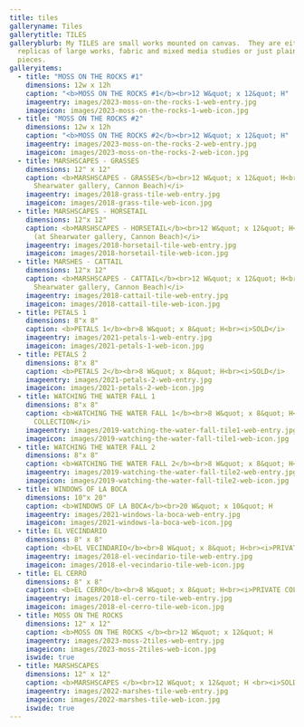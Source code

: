 ```yaml
---
title: tiles
galleryname: Tiles
gallerytitle: TILES
galleryblurb: My TILES are small works mounted on canvas.  They are either
  replicas of large works, fabric and mixed media studies or just plain for-fun
  pieces.
galleryitems:
  - title: "MOSS ON THE ROCKS #1"
    dimensions: 12w x 12h
    caption: "<b>MOSS ON THE ROCKS #1</b><br>12 W&quot; x 12&quot; H"
    imageentry: images/2023-moss-on-the-rocks-1-web-entry.jpg
    imageicon: images/2023-moss-on-the-rocks-1-web-icon.jpg
  - title: "MOSS ON THE ROCKS #2"
    dimensions: 12w x 12h
    caption: "<b>MOSS ON THE ROCKS #2</b><br>12 W&quot; x 12&quot; H"
    imageentry: images/2023-moss-on-the-rocks-2-web-entry.jpg
    imageicon: images/2023-moss-on-the-rocks-2-web-icon.jpg
  - title: MARSHSCAPES - GRASSES
    dimensions: 12" x 12"
    caption: <b>MARSHSCAPES - GRASSES</b><br>12 W&quot; x 12&quot; H<br><i>SOLD (at
      Shearwater gallery, Cannon Beach)</i>
    imageentry: images/2018-grass-tile-web-entry.jpg
    imageicon: images/2018-grass-tile-web-icon.jpg
  - title: MARSHSCAPES - HORSETAIL
    dimensions: 12"x 12"
    caption: <b>MARSHSCAPES - HORSETAIL</b><br>12 W&quot; x 12&quot; H<br><i>SOLD
      (at Shearwater gallery, Cannon Beach)</i>
    imageentry: images/2018-horsetail-tile-web-entry.jpg
    imageicon: images/2018-horsetail-tile-web-icon.jpg
  - title: MARSHES - CATTAIL
    dimensions: 12"x 12"
    caption: <b>MARSHSCAPES - CATTAIL</b><br>12 W&quot; x 12&quot; H<br><i>SOLD (at
      Shearwater gallery, Cannon Beach)</i>
    imageentry: images/2018-cattail-tile-web-entry.jpg
    imageicon: images/2018-cattail-tile-web-icon.jpg
  - title: PETALS 1
    dimensions: 8"x 8"
    caption: <b>PETALS 1</b><br>8 W&quot; x 8&quot; H<br><i>SOLD</i>
    imageentry: images/2021-petals-1-web-entry.jpg
    imageicon: images/2021-petals-1-web-icon.jpg
  - title: PETALS 2
    dimensions: 8"x 8"
    caption: <b>PETALS 2</b><br>8 W&quot; x 8&quot; H<br><i>SOLD</i>
    imageentry: images/2021-petals-2-web-entry.jpg
    imageicon: images/2021-petals-2-web-icon.jpg
  - title: WATCHING THE WATER FALL 1
    dimensions: 8"x 8"
    caption: <b>WATCHING THE WATER FALL 1</b><br>8 W&quot; x 8&quot; H<br><i>PRIVATE
      COLLECTION</i>
    imageentry: images/2019-watching-the-water-fall-tile1-web-entry.jpg
    imageicon: images/2019-watching-the-water-fall-tile1-web-icon.jpg
  - title: WATCHING THE WATER FALL 2
    dimensions: 8"x 8"
    caption: <b>WATCHING THE WATER FALL 2</b><br>8 W&quot; x 8&quot; H<br><i>SOLD</i>
    imageentry: images/2019-watching-the-water-fall-tile2-web-entry.jpg
    imageicon: images/2019-watching-the-water-fall-tile2-web-icon.jpg
  - title: WINDOWS OF LA BOCA
    dimensions: 10"x 20"
    caption: <b>WINDOWS OF LA BOCA</b><br>20 W&quot; x 10&quot; H
    imageentry: images/2021-windows-la-boca-web-entry.jpg
    imageicon: images/2021-windows-la-boca-web-icon.jpg
  - title: EL VECINDARIO
    dimensions: 8" x 8"
    caption: <b>EL VECINDARIO</b><br>8 W&quot; x 8&quot; H<br><i>PRIVATE COLLECTION</i>
    imageentry: images/2018-el-vecindario-tile-web-entry.jpg
    imageicon: images/2018-el-vecindario-tile-web-icon.jpg
  - title: EL CERRO
    dimensions: 8" x 8"
    caption: <b>EL CERRO</b><br>8 W&quot; x 8&quot; H<br><i>PRIVATE COLLECTION</i>
    imageentry: images/2018-el-cerro-tile-web-entry.jpg
    imageicon: images/2018-el-cerro-tile-web-icon.jpg
  - title: MOSS ON THE ROCKS
    dimensions: 12" x 12"
    caption: <b>MOSS ON THE ROCKS </b><br>12 W&quot; x 12&quot; H
    imageentry: images/2023-moss-2tiles-web-entry.jpg
    imageicon: images/2023-moss-2tiles-web-icon.jpg
    iswide: true
  - title: MARSHSCAPES
    dimensions: 12" x 12"
    caption: <b>MARSHSCAPES </b><br>12 W&quot; x 12&quot; H <br><i>SOLD</i>
    imageentry: images/2022-marshes-tile-web-entry.jpg
    imageicon: images/2022-marshes-tile-web-icon.jpg
    iswide: true
---
```

